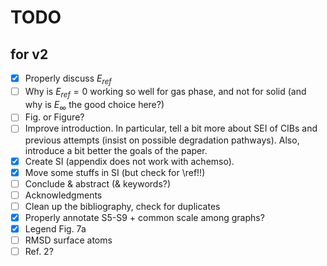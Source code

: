 # TODO

## for v2

- [x] Properly discuss $E_{ref}$
- [ ] Why is $E_{ref} = 0$ working so well for gas phase, and not for solid (and why is $E_\infty$ the good choice here?)
- [ ] Fig. or Figure?
- [ ] Improve introduction. In particular, tell a bit more about SEI of CIBs and previous attempts (insist on possible degradation pathways). Also, introduce a bit better the goals of the paper.
- [x] Create SI (appendix does not work with achemso).
- [x] Move some stuffs in SI (but check for \ref!!)
- [ ] Conclude & abstract (& keywords?)
- [ ] Acknowledgments
- [ ] Clean up the bibliography, check for duplicates
- [x] Properly annotate S5-S9 + common scale among graphs?
- [x] Legend Fig. 7a
- [ ] RMSD surface atoms
- [ ] Ref. 2?
